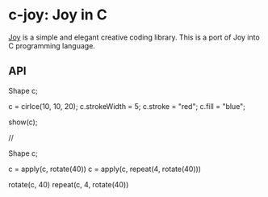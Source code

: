# c-joy: Joy in C

[Joy][] is a simple and elegant creative coding library. This is a port of Joy into C programming language.

[Joy]: https://github.com/anandology/joy

## API

Shape c;

c = cirlce(10, 10, 20);
c.strokeWidth = 5;
c.stroke = "red";
c.fill = "blue";

show(c);

//

Shape c;

c = apply(c, rotate(40))
c = apply(c, repeat(4, rotate(40)))

rotate(c, 40)
repeat(c, 4, rotate(40))


